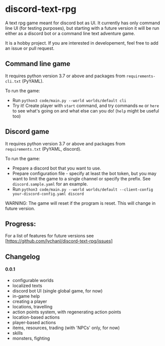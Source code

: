 # discord-text-rpg
A text rpg game meant for discord bot as UI. It currently has only command line UI (for testing purposes), but starting with a future version it will be run either as a discord bot or a command line text adventure game.

It is a hobby project. If you are interested in developement, feel free to add an issue or pull request.

## Command line game

It requires python version 3.7 or above and packages from `requirements-cli.txt` (PyYAML).

To run the game:

 - Run `python3 code/main.py --world worlds/default cli`
 - Try it! Create player with `start` command, and try commands `me` or `here` to see what's going on and what else can you do! (`help` might be useful too)

## Discord game

It requires python version 3.7 or above and packages from `requirements.txt` (PyYAML, discord).

To run the game:

 - Prepare a discord bot that you want to use.
 - Prepare configuration file - specify at least the bot token, but you may want to limit the game to a single channel or specify the prefix. See `discord.sample.yaml` for an example.
 - Run `python3 code/main.py --world worlds/default --client-config your-discord-config.yaml discord`

WARNING: The game will reset if the program is reset. This will change in future version.

## Progress:

For a list of features for future versions see [https://github.com/lychanl/discord-text-rpg/issues]

## Changelog

#### 0.0.1
 - configurable worlds
 - localized texts
 - discord bot UI (single global game, for now)
 - in-game help
 - creating a player
 - locations, travelling
 - action points system, with regenerating action points
 - location-based actions
 - player-based actions
 - items, resources, trading (with 'NPCs' only, for now)
 - skills
 - monsters, fighting
